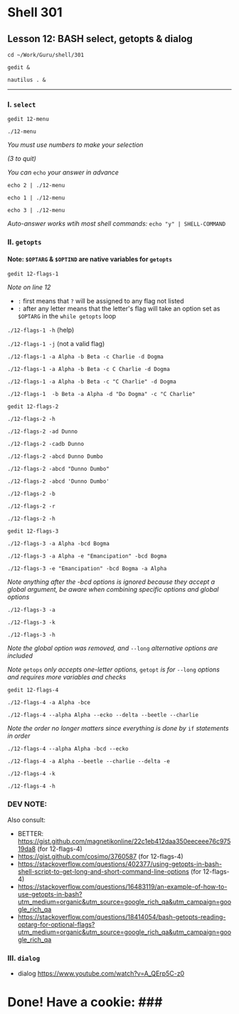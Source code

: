 # Shell 301
## Lesson 12: BASH select, getopts & dialog

`cd ~/Work/Guru/shell/301`

`gedit &`

`nautilus . &`
___

### I. `select`

`gedit 12-menu`

`./12-menu`

*You must use numbers to make your selection*

*(3 to quit)*

*You can* `echo` *your answer in advance*

`echo 2 | ./12-menu`

`echo 1 | ./12-menu`

`echo 3 | ./12-menu`

*Auto-answer works wtih most shell commands:* `echo "y" | SHELL-COMMAND`

### II. `getopts`

#### Note: `$OPTARG` & `$OPTIND` are native variables for `getopts`

`gedit 12-flags-1`

*Note on line 12*
- `:` first means that `?` will be assigned to any flag not listed
- `:` after any letter means that the letter's flag will take an option set as `$OPTARG` in the `while getopts` loop

`./12-flags-1 -h` (help)

`./12-flags-1 -j` (not a valid flag)

`./12-flags-1 -a Alpha -b Beta -c Charlie -d Dogma`

`./12-flags-1 -a Alpha -b Beta -c C Charlie -d Dogma`

`./12-flags-1 -a Alpha -b Beta -c "C Charlie" -d Dogma`

`./12-flags-1  -b Beta -a Alpha -d "Do Dogma" -c "C Charlie" `

`gedit 12-flags-2`

`./12-flags-2 -h`

`./12-flags-2 -ad Dunno`

`./12-flags-2 -cadb Dunno`

`./12-flags-2 -abcd Dunno Dumbo`

`./12-flags-2 -abcd "Dunno Dumbo"`

`./12-flags-2 -abcd 'Dunno Dumbo'`

`./12-flags-2 -b`

`./12-flags-2 -r`

`./12-flags-2 -h`

`gedit 12-flags-3`

`./12-flags-3 -a Alpha -bcd Bogma`

`./12-flags-3 -a Alpha -e "Emancipation" -bcd Bogma`

`./12-flags-3 -e "Emancipation" -bcd Bogma -a Alpha`

*Note anything after the -bcd options is ignored because they accept a global argument, be aware when combining specific options and global options*

`./12-flags-3 -a`

`./12-flags-3 -k`

`./12-flags-3 -h`

*Note the global option was removed, and* `--long` *alternative options are included*

*Note* `getops` *only accepts one-letter options,* `getopt` *is for* `--long` *options and requires more variables and checks*

`gedit 12-flags-4`

`./12-flags-4 -a Alpha -bce`

`./12-flags-4 --alpha Alpha --ecko --delta --beetle --charlie `

*Note the order no longer matters since everything is done by* `if` *statements in order*

`./12-flags-4 --alpha Alpha -bcd --ecko`

`./12-flags-4 -a Alpha --beetle --charlie --delta -e`

`./12-flags-4 -k`

`./12-flags-4 -h`

### DEV NOTE:
Also consult:
- BETTER: https://gist.github.com/magnetikonline/22c1eb412daa350eeceee76c97519da8 (for 12-flags-4)
- https://gist.github.com/cosimo/3760587 (for 12-flags-4)
- https://stackoverflow.com/questions/402377/using-getopts-in-bash-shell-script-to-get-long-and-short-command-line-options (for 12-flags-4)
- https://stackoverflow.com/questions/16483119/an-example-of-how-to-use-getopts-in-bash?utm_medium=organic&utm_source=google_rich_qa&utm_campaign=google_rich_qa
- https://stackoverflow.com/questions/18414054/bash-getopts-reading-optarg-for-optional-flags?utm_medium=organic&utm_source=google_rich_qa&utm_campaign=google_rich_qa

### III. `dialog`

- dialog https://www.youtube.com/watch?v=A_QErp5C-z0

# Done! Have a cookie: ### #


